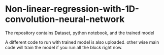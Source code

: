 # Non-linear-regression-with-1D-convolution-neural-network

The repository contains Dataset, python notebook, and the trained model

A different code to run with trained model is also uploaded. other wise main code will train the model if you run all the block right now.
